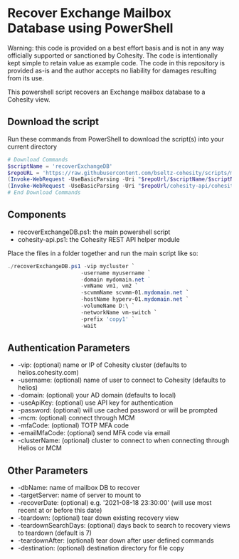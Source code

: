 # Recover Exchange Mailbox Database using PowerShell

Warning: this code is provided on a best effort basis and is not in any way officially supported or sanctioned by Cohesity. The code is intentionally kept simple to retain value as example code. The code in this repository is provided as-is and the author accepts no liability for damages resulting from its use.

This powershell script recovers an Exchange mailbox database to a Cohesity view.

## Download the script

Run these commands from PowerShell to download the script(s) into your current directory

```powershell
# Download Commands
$scriptName = 'recoverExchangeDB'
$repoURL = 'https://raw.githubusercontent.com/bseltz-cohesity/scripts/master/powershell'
(Invoke-WebRequest -UseBasicParsing -Uri "$repoUrl/$scriptName/$scriptName.ps1").content | Out-File "$scriptName.ps1"; (Get-Content "$scriptName.ps1") | Set-Content "$scriptName.ps1"
(Invoke-WebRequest -UseBasicParsing -Uri "$repoUrl/cohesity-api/cohesity-api.ps1").content | Out-File cohesity-api.ps1; (Get-Content cohesity-api.ps1) | Set-Content cohesity-api.ps1
# End Download Commands
```

## Components

* recoverExchangeDB.ps1: the main powershell script
* cohesity-api.ps1: the Cohesity REST API helper module

Place the files in a folder together and run the main script like so:

```powershell
./recoverExchangeDB.ps1 -vip mycluster `
                       -username myusername `
                       -domain mydomain.net ` 
                       -vmName vm1, vm2 `
                       -scvmmName scvmm-01.mydomain.net `
                       -hostName hyperv-01.mydomain.net `
                       -volumeName D:\ `
                       -networkName vm-switch `
                       -prefix 'copy1' `
                       -wait
```

## Authentication Parameters

* -vip: (optional) name or IP of Cohesity cluster (defaults to helios.cohesity.com)
* -username: (optional) name of user to connect to Cohesity (defaults to helios)
* -domain: (optional) your AD domain (defaults to local)
* -useApiKey: (optional) use API key for authentication
* -password: (optional) will use cached password or will be prompted
* -mcm: (optional) connect through MCM
* -mfaCode: (optional) TOTP MFA code
* -emailMfaCode: (optional) send MFA code via email
* -clusterName: (optional) cluster to connect to when connecting through Helios or MCM

## Other Parameters

* -dbName: name of mailbox DB to recover
* -targetServer: name of server to mount to
* -recoverDate: (optional) e.g. '2021-08-18 23:30:00' (will use most recent at or before this date)
* -teardown: (optional) tear down existing recovery view
* -teardownSearchDays: (optional) days back to search to recovery views to teardown (default is 7)
* -teardownAfter: (optional) tear down after user defined commands
* -destination: (optional) destination directory for file copy
